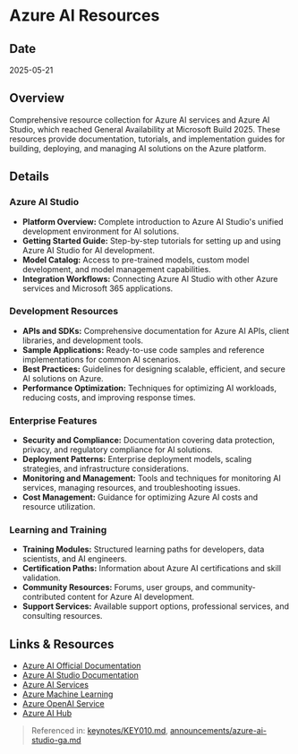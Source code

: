 # Azure AI Resources

## Date
2025-05-21

## Overview
Comprehensive resource collection for Azure AI services and Azure AI Studio, which reached General Availability at Microsoft Build 2025. These resources provide documentation, tutorials, and implementation guides for building, deploying, and managing AI solutions on the Azure platform.

## Details

### Azure AI Studio
- **Platform Overview:** Complete introduction to Azure AI Studio's unified development environment for AI solutions.
- **Getting Started Guide:** Step-by-step tutorials for setting up and using Azure AI Studio for AI development.
- **Model Catalog:** Access to pre-trained models, custom model development, and model management capabilities.
- **Integration Workflows:** Connecting Azure AI Studio with other Azure services and Microsoft 365 applications.

### Development Resources
- **APIs and SDKs:** Comprehensive documentation for Azure AI APIs, client libraries, and development tools.
- **Sample Applications:** Ready-to-use code samples and reference implementations for common AI scenarios.
- **Best Practices:** Guidelines for designing scalable, efficient, and secure AI solutions on Azure.
- **Performance Optimization:** Techniques for optimizing AI workloads, reducing costs, and improving response times.

### Enterprise Features
- **Security and Compliance:** Documentation covering data protection, privacy, and regulatory compliance for AI solutions.
- **Deployment Patterns:** Enterprise deployment models, scaling strategies, and infrastructure considerations.
- **Monitoring and Management:** Tools and techniques for monitoring AI services, managing resources, and troubleshooting issues.
- **Cost Management:** Guidance for optimizing Azure AI costs and resource utilization.

### Learning and Training
- **Training Modules:** Structured learning paths for developers, data scientists, and AI engineers.
- **Certification Paths:** Information about Azure AI certifications and skill validation.
- **Community Resources:** Forums, user groups, and community-contributed content for Azure AI development.
- **Support Services:** Available support options, professional services, and consulting resources.

## Links & Resources
- [Azure AI Official Documentation](https://learn.microsoft.com/en-us/azure/ai/)
- [Azure AI Studio Documentation](https://learn.microsoft.com/en-us/azure/ai-studio/)
- [Azure AI Services](https://azure.microsoft.com/services/cognitive-services/)
- [Azure Machine Learning](https://azure.microsoft.com/services/machine-learning/)
- [Azure OpenAI Service](https://azure.microsoft.com/services/openai/)
- [Azure AI Hub](https://azure.microsoft.com/solutions/ai/)

> Referenced in: [keynotes/KEY010.md](../keynotes/KEY010/KEY010-transcript-based-report.md), [announcements/azure-ai-studio-ga.md](../announcements/azure-ai-studio-ga.md)
